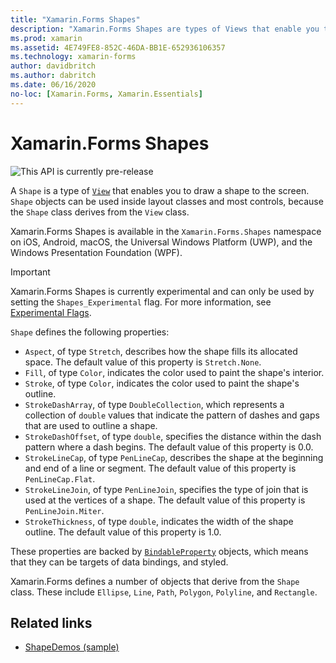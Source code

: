```yaml
---
title: "Xamarin.Forms Shapes"
description: "Xamarin.Forms Shapes are types of Views that enable you to draw shapes to the screen."
ms.prod: xamarin
ms.assetid: 4E749FE8-852C-46DA-BB1E-652936106357
ms.technology: xamarin-forms
author: davidbritch
ms.author: dabritch
ms.date: 06/16/2020
no-loc: [Xamarin.Forms, Xamarin.Essentials]
---
```


# Xamarin.Forms Shapes

![](~/media/shared/preview.png "This API is currently pre-release")

A `Shape` is a type of [`View`](xref:Xamarin.Forms.View) that enables you to draw a shape to the screen. `Shape` objects can be used inside layout classes and most controls, because the `Shape` class derives from the `View` class.

Xamarin.Forms Shapes is available in the `Xamarin.Forms.Shapes` namespace on iOS, Android, macOS, the Universal Windows Platform (UWP), and the Windows Presentation Foundation (WPF).

> [!IMPORTANT]
> Xamarin.Forms Shapes is currently experimental and can only be used by setting the `Shapes_Experimental` flag. For more information, see [Experimental Flags](~/xamarin-forms/internals/experimental-flags.md).

`Shape` defines the following properties:

- `Aspect`, of type `Stretch`, describes how the shape fills its allocated space. The default value of this property is `Stretch.None`.
- `Fill`, of type `Color`, indicates the color used to paint the shape's interior.
- `Stroke`, of type `Color`, indicates the color used to paint the shape's outline.
- `StrokeDashArray`, of type `DoubleCollection`, which represents a collection of `double` values that indicate the pattern of dashes and gaps that are used to outline a shape.
- `StrokeDashOffset`, of type `double`, specifies the distance within the dash pattern where a dash begins. The default value of this property is 0.0.
- `StrokeLineCap`, of type `PenLineCap`, describes the shape at the beginning and end of a line or segment. The default value of this property is `PenLineCap.Flat`.
- `StrokeLineJoin`, of type `PenLineJoin`, specifies the type of join that is used at the vertices of a shape. The default value of this property is `PenLineJoin.Miter`.
- `StrokeThickness`, of type `double`, indicates the width of the shape outline. The default value of this property is 1.0.

These properties are backed by [`BindableProperty`](xref:Xamarin.Forms.BindableProperty) objects, which means that they can be targets of data bindings, and styled.

Xamarin.Forms defines a number of objects that derive from the `Shape` class. These include `Ellipse`, `Line`, `Path`, `Polygon`, `Polyline`, and `Rectangle`.

## Related links

- [ShapeDemos (sample)](https://docs.microsoft.com/samples/xamarin/xamarin-forms-samples/userinterface-shapedemos/)
